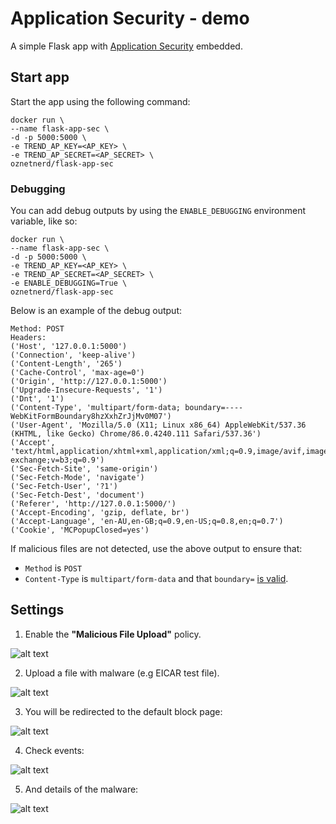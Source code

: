 # Application Security - demo

A simple Flask app with [Application Security](https://docs.app-security.trendmicro.com/) embedded. 

## Start app

Start the app using the following command:

```
docker run \
--name flask-app-sec \
-d -p 5000:5000 \
-e TREND_AP_KEY=<AP_KEY> \
-e TREND_AP_SECRET=<AP_SECRET> \
oznetnerd/flask-app-sec
```

### Debugging

You can add debug outputs by using the `ENABLE_DEBUGGING` environment variable, like so:

```
docker run \
--name flask-app-sec \
-d -p 5000:5000 \
-e TREND_AP_KEY=<AP_KEY> \
-e TREND_AP_SECRET=<AP_SECRET> \
-e ENABLE_DEBUGGING=True \
oznetnerd/flask-app-sec
```
 
Below is an example of the debug output:

```
Method: POST
Headers:
('Host', '127.0.0.1:5000')
('Connection', 'keep-alive')
('Content-Length', '265')
('Cache-Control', 'max-age=0')
('Origin', 'http://127.0.0.1:5000')
('Upgrade-Insecure-Requests', '1')
('Dnt', '1')
('Content-Type', 'multipart/form-data; boundary=----WebKitFormBoundary8hzXxhZrJjMv0M07')
('User-Agent', 'Mozilla/5.0 (X11; Linux x86_64) AppleWebKit/537.36 (KHTML, like Gecko) Chrome/86.0.4240.111 Safari/537.36')
('Accept', 'text/html,application/xhtml+xml,application/xml;q=0.9,image/avif,image/webp,image/apng,*/*;q=0.8,application/signed-exchange;v=b3;q=0.9')
('Sec-Fetch-Site', 'same-origin')
('Sec-Fetch-Mode', 'navigate')
('Sec-Fetch-User', '?1')
('Sec-Fetch-Dest', 'document')
('Referer', 'http://127.0.0.1:5000/')
('Accept-Encoding', 'gzip, deflate, br')
('Accept-Language', 'en-AU,en-GB;q=0.9,en-US;q=0.8,en;q=0.7')
('Cookie', 'MCPopupClosed=yes')
```

If malicious files are not detected, use the above output to ensure that:
  * `Method` is `POST`
  *  `Content-Type` is `multipart/form-data` and that `boundary=` [is valid](https://ec.haxx.se/http/http-multipart).

## Settings

1. Enable the **"Malicious File Upload"** policy.

![alt text](images/policy.png)

2. Upload a file with malware (e.g EICAR test file).

![alt text](images/upload.png)

3. You will be redirected to the default block page:

![alt text](images/block.png)

4. Check events:

![alt text](images/events.png)

5. And details of the malware:

![alt text](images/report.png)
